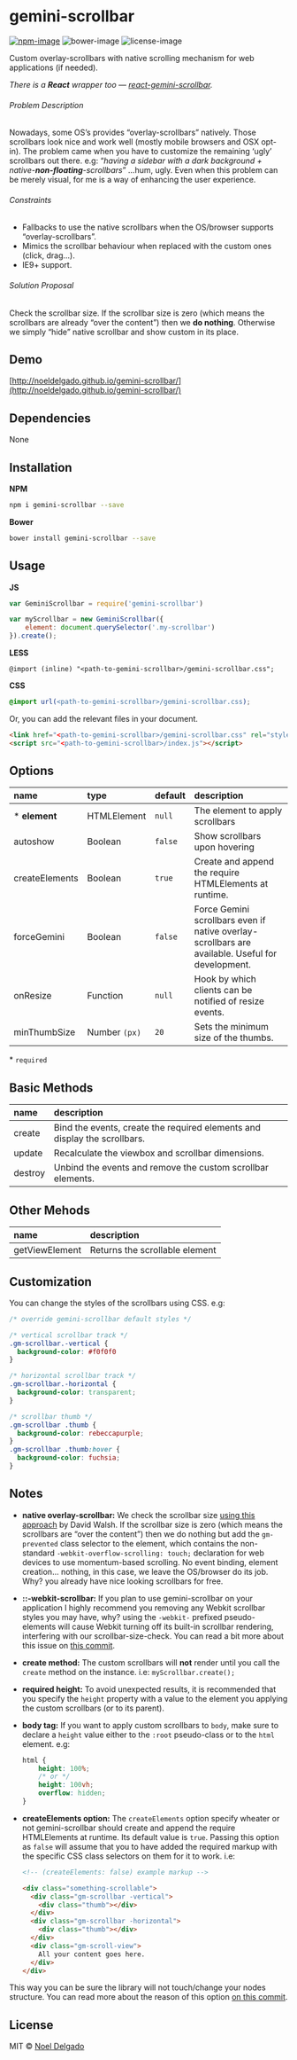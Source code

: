 # gemini-scrollbar

[![npm-image](https://img.shields.io/npm/v/gemini-scrollbar.svg)](https://www.npmjs.com/package/gemini-scrollbar)
![bower-image](https://img.shields.io/bower/v/gemini-scrollbar.svg)
![license-image](https://img.shields.io/npm/l/gemini-scrollbar.svg)

Custom overlay-scrollbars with native scrolling mechanism for web applications (if needed).

*There is a __React__ wrapper too — [react-gemini-scrollbar](https://github.com/noeldelgado/react-gemini-scrollbar).*

###### Problem Description

Nowadays, some OS’s provides “overlay-scrollbars” natively. Those scrollbars look nice and work well (mostly mobile browsers and OSX opt-in). The problem came when you have to customize the remaining ‘ugly’ scrollbars out there. e.g: “*having a sidebar with a dark background + native-__non-floating__-scrollbars*” ...hum, ugly. Even when this problem can be merely visual, for me is a way of enhancing the user experience.

###### Constraints

- Fallbacks to use the native scrollbars when the OS/browser supports “overlay-scrollbars”.
- Mimics the scrollbar behaviour when replaced with the custom ones (click, drag...).
- IE9+ support.

###### Solution Proposal

Check the scrollbar size. If the scrollbar size is zero (which means the scrollbars are already “over the content”) then we **do nothing**. Otherwise we simply “hide” native scrollbar and show custom in its place.

## Demo

[http://noeldelgado.github.io/gemini-scrollbar/](http://noeldelgado.github.io/gemini-scrollbar/)

## Dependencies
None

## Installation

**NPM**

```sh
npm i gemini-scrollbar --save
```

**Bower**

```sh
bower install gemini-scrollbar --save
```

## Usage

**JS**

```js
var GeminiScrollbar = require('gemini-scrollbar')

var myScrollbar = new GeminiScrollbar({
    element: document.querySelector('.my-scrollbar')
}).create();
```

**LESS**

```less
@import (inline) "<path-to-gemini-scrollbar>/gemini-scrollbar.css";
```

**CSS**

```css
@import url(<path-to-gemini-scrollbar>/gemini-scrollbar.css);
```

Or, you can add the relevant files in your document.

```html
<link href="<path-to-gemini-scrollbar>/gemini-scrollbar.css" rel="stylesheet">
<script src="<path-to-gemini-scrollbar>/index.js"></script>
```

## Options

name | type | default | description
|:--- | :--- | :--- | :---
* **element** | HTMLElement | `null` | The element to apply scrollbars
autoshow | Boolean | `false` | Show scrollbars upon hovering
createElements | Boolean | `true` | Create and append the require HTMLElements at runtime.
forceGemini | Boolean | `false` | Force Gemini scrollbars even if native overlay-scrollbars are available. Useful for development.
onResize | Function | `null` | Hook by which clients can be notified of resize events.
minThumbSize | Number `(px)` | `20` | Sets the minimum size of the thumbs.

\* `required`

## Basic Methods

name | description
|:--- | :---
create | Bind the events, create the required elements and display the scrollbars.
update | Recalculate the viewbox and scrollbar dimensions.
destroy | Unbind the events and remove the custom scrollbar elements.

## Other Mehods

name | description
|:-- | :--
getViewElement | Returns the scrollable element

## Customization

You can change the styles of the scrollbars using CSS. e.g:

```css
/* override gemini-scrollbar default styles */

/* vertical scrollbar track */
.gm-scrollbar.-vertical {
  background-color: #f0f0f0
}

/* horizontal scrollbar track */
.gm-scrollbar.-horizontal {
  background-color: transparent;
}

/* scrollbar thumb */
.gm-scrollbar .thumb {
  background-color: rebeccapurple;
}
.gm-scrollbar .thumb:hover {
  background-color: fuchsia;
}
```

## Notes

- **native overlay-scrollbar:** We check the scrollbar size [using this approach](http://davidwalsh.name/detect-scrollbar-width) by David Walsh. If the scrollbar size is zero (which means the scrollbars are “over the content”) then we do nothing but add the `gm-prevented` class selector to the element, which contains the non-standard `-webkit-overflow-scrolling: touch;` declaration for web devices to use momentum-based scrolling. No event binding, element creation... nothing, in this case, we leave the OS/browser do its job. Why? you already have nice looking scrollbars for free.
- **::-webkit-scrollbar:** If you plan to use gemini-scrollbar on your application I highly recommend you removing any Webkit scrollbar styles you may have, why? using the `-webkit-` prefixed pseudo-elements will cause Webkit turning off its built-in scrollbar rendering, interfering with our scrollbar-size-check. You can read a bit more about this issue on [this commit](../../issues/1).
- **create method:** The custom scrollbars will **not** render until you call the `create` method on the instance. i.e: `myScrollbar.create();`
- **required height:** To avoid unexpected results, it is recommended that you specify the `height` property with a value to the element you applying the custom scrollbars (or to its parent).
- **body tag:** If you want to apply custom scrollbars to `body`, make sure to declare a `height` value either to the `:root` pseudo-class or to the `html` element. e.g:

    ```css
    html {
        height: 100%;
        /* or */
        height: 100vh;
        overflow: hidden;
    }
    ```
- **createElements option:** The `createElements` option specify wheater or not gemini-scrollbar should create and append the require HTMLElements at runtime. Its default value is `true`. Passing this option as `false` will assume that you to have added the required markup with the specific CSS class selectors on them for it to work. i.e:

    ```html
    <!-- (createElements: false) example markup -->

    <div class="something-scrollable">
      <div class="gm-scrollbar -vertical">
        <div class="thumb"></div>
      </div>
      <div class="gm-scrollbar -horizontal">
        <div class="thumb"></div>
      </div>
      <div class="gm-scroll-view">
        All your content goes here.
      </div>
    </div>
    ```

This way you can be sure the library will not touch/change your nodes structure. You can read more about the reason of this option [on this commit](https://github.com/noeldelgado/gemini-scrollbar/commit/2bb73c82f9d1588fb267fba08518adfe1170885c).

## License
MIT © [Noel Delgado](http://pixelia.me/)
